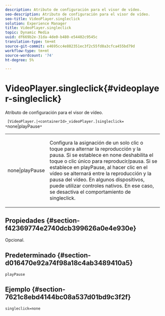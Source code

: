 ```yaml
---
description: Atributo de configuración para el visor de vídeo.
seo-description: Atributo de configuración para el visor de vídeo.
seo-title: VideoPlayer.singleclick
solution: Experience Manager
title: VideoPlayer.singleclick
topic: Dynamic Media
uuid: df669b2e-31da-4de0-b480-e54402c9545c
translation-type: tm+mt
source-git-commit: e4695cc4e882351ec3f2c55fd8a3cfca455bd79d
workflow-type: tm+mt
source-wordcount: '74'
ht-degree: 5%

---
```



# VideoPlayer.singleclick{#videoplayer-singleclick}

Atributo de configuración para el visor de vídeo.

` [VideoPlayer.|<containerId>_videoPlayer.]singleclick= *`none|playPause`*`

<table id="table_C616483932C2482CA9794DDD7313FD7C"> 
 <tbody> 
  <tr> 
   <td colname="col1"> <p> <span class="codeph"> <span class="varname"> none|playPause</span> </span> </p> </td> 
   <td colname="col2"> <p> Configura la asignación de un solo clic o toque para alternar la reproducción y la pausa. Si se establece en <span class="codeph"> none</span> deshabilita el toque o clic único para reproducir/pausa. Si se establece en <span class="codeph"> playPause</span>, al hacer clic en el vídeo se alternará entre la reproducción y la pausa del vídeo. En algunos dispositivos, puede utilizar controles nativos. En ese caso, se desactiva el comportamiento de <span class="codeph"> singleclick</span>. </p> </td> 
  </tr> 
 </tbody> 
</table>

## Propiedades {#section-f42369774e2740dcb399626a0e4e930e}

Opcional.

## Predeterminado {#section-d016470e92a74f98a18c4ab3489410a5}

`playPause`

## Ejemplo {#section-7621c8ebd4144bc08a537d01bd9c3f2f}

```
singleclick=none
```

